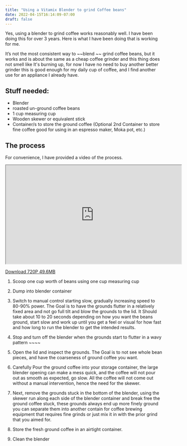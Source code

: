 ```yaml
---
title: "Using a Vitamix Blender to grind Coffee beans"
date: 2022-04-15T16:14:09-07:00
draft: false
---
```


Yes, using a blender to grind coffee works reasonably well.
I have been doing this for over 3 years.
Here is what I have been doing that is working for me.

It’s not the most consistent way to ~~blend ~~ grind coffee beans, but it works and is about the same as a cheap coffee grinder and this thing does not smell like It's burning up, for now I have no need to buy another better grinder this is good enough for my daily cup of coffee, and I find another use for an appliance I already have.  

## Stuff needed:

- Blender
- roasted un-ground coffee beans
- 1 cup measuring cup
- Wooden skewer or equivalent stick
- Container/s to store the ground coffee (Optional 2nd Container to store  fine coffee good for using in an espresso maker, Moka pot, etc.)

## The process

For convenience, I have provided a video of the process.

<iframe id="odysee-iframe" width="560" height="315" src="https://odysee.com/$/embed/CoffeeGrinderBlender/1fba4f55e4ab3c6f107e228991d504ea33875637?r=FPRLyssa7RyegPNMhCzigz4XZ3RRFsPR" allowfullscreen></iframe>

<a  href="CoffeeGrinderBlender720.mp4" target="_blank"> Download 720P 49.6MB</a> 


1. Scoop one cup worth of beans using one cup measuring cup

2. Dump into blender container 

3. Switch to manual control starting slow, gradually increasing speed to 80-90% power. The Goal is to have the grounds flutter in a relatively fixed area and not go full tilt and blow the grounds to the lid. It Should take about 10 to 20 seconds depending on how you want the beans ground, start slow and work up until you get a feel or visual for how fast and how long to run the blender to get the intended results.

4. Stop and turn off the blender when the grounds start to flutter in a wavy pattern ~~~~

5. Open the lid and inspect the grounds. The Goal is to not see whole bean pieces, and have the coarseness of ground coffee you want.

6. Carefully Pour the ground coffee into your storage container, the large blender opening can make a mess quick, and the coffee will not pour out as smooth as expected, go slow. All the coffee will not come out without a manual intervention, hence the need for the skewer.

7. Next, remove the grounds stuck in the bottom of the blender, using the skewer run along each side of the blender container and break free the ground coffee stuck, these grounds always end up more finely ground you can separate them into another contain for coffee brewing equipment that requires fine grinds or just mix it in with the prior grind that you aimed for. 

8. Store the fresh ground coffee in an airtight container. 

9. Clean the blender